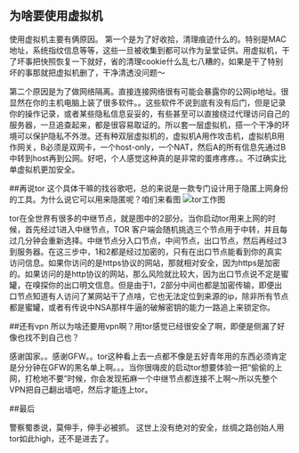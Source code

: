 ## 为啥要使用虚拟机
使用虚拟机主要有俩原因。
第一个是为了好收拾，清理痕迹什么的。特别是MAC地址，系统指纹信息等等，这些一旦被收集到都可以作为呈堂证供。用虚拟机，干了坏事把快照恢复一下就好，省的清理cookie什么乱七八糟的，如果是干了特别坏的事那就把虚拟机删了，干净清透没问题～

第二个原因是为了做网络隔离。直接连接网络很有可能会暴露你的公网ip地址。很显然在你的主机电脑上装了很多软件。。这些软件不说到底有没有后门，但是记录你的操作记录，或者某些隐私信息妥妥的，有些甚至可以直接绕过代理访问自己的服务器，一旦追查起来，都是很容易取证的。所以套一层虚拟机，搭一个干净的环境可以保护隐私不外泄。还有种双层虚拟机的，虚拟机A用作攻击机，虚拟机B用作网关，B必须是双网卡，一个host-only，一个NAT，然后A的所有信息先通过B中转到host再到公网。好吧，个人感觉这种真的是非常的蛋疼疼疼。。不过确实比单虚拟机更加安全。

##再说tor
这个具体干嘛的找谷歌吧，总的来说是一款专门设计用于隐匿上网身份的工具。为什么说它可以用来隐匿呢？咱们来看图
![tor工作图][1]

tor在全世界有很多的中继节点，就是图中的2部分。当你启动tor用来上网的时候，首先经过1进入中继节点，TOR 客户端会随机挑选三个节点用于中转，并且每过几分钟会重新选择。中继节点分入口节点，中间节点，出口节点，然后再经过3到服务器。在这三步中，1和2都是经过加密的，只有在出口节点能看到你的真实访问信息。如果你访问的是https协议的网站，那就相对安全，因为https是加密的。如果访问的是http协议的网站，那么风险就比较大，因为出口节点说不定是蜜罐，在嗅探你的出口明文信息。但是由于1，2部分中间也都是加密传输，即便出口节点知道有人访问了某网站干了点啥，它也无法定位到来源的ip，除非所有节点都是蜜罐，或者有传说中NSA那样牛逼的破解密钥的能力一路追上来锁定你。

##还有vpn
所以为啥还要用vpn啊？用tor感觉已经很安全了啊，即便是侧漏了好像也找不到自己也？

感谢国家。。感谢GFW。。tor这种看上去一点都不像是五好青年用的东西必须肯定是分分钟在GFW的黑名单上啊。。。当你很嗨皮的启动tor想要体验一把“偷偷的上网，打枪地不要”时候，你会发现拓麻一个中继节点都连接不上啊～所以先整个VPN把自己翻出墙吧，然后才能连上tor。


##最后

警察蜀黍说，莫伸手，伸手必被抓。
这世上没有绝对的安全，丝绸之路创始人用tor如此high，还不是进去了。


  [1]: http://7x2wf2.com1.z0.glb.clouddn.com/tor.jpg